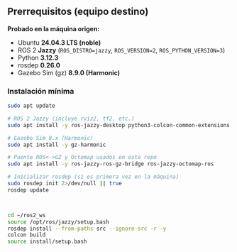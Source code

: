 ## Prerrequisitos (equipo destino)

**Probado en la máquina origen:**
- Ubuntu **24.04.3 LTS (noble)**
- ROS 2 **Jazzy** (`ROS_DISTRO=jazzy`, `ROS_VERSION=2`, `ROS_PYTHON_VERSION=3`)
- Python **3.12.3**
- rosdep **0.26.0**
- Gazebo Sim (gz) **8.9.0 (Harmonic)**

### Instalación mínima

```bash
sudo apt update

# ROS 2 Jazzy (incluye rviz2, tf2, etc.)
sudo apt install -y ros-jazzy-desktop python3-colcon-common-extensions python3-rosdep git

# Gazebo Sim 8.x (Harmonic)
sudo apt install -y gz-harmonic

# Puente ROS<->GZ y Octomap usados en este repo
sudo apt install -y ros-jazzy-ros-gz-bridge ros-jazzy-octomap-ros

# Inicializar rosdep (si es primera vez en la máquina)
sudo rosdep init 2>/dev/null || true
rosdep update



cd ~/ros2_ws
source /opt/ros/jazzy/setup.bash
rosdep install --from-paths src --ignore-src -r -y
colcon build
source install/setup.bash

